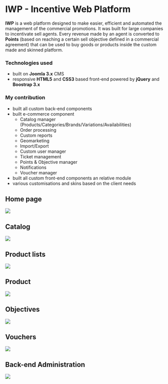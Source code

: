 # IWP - Incentive Web Platform

**IWP** is a web platform designed to make easier, efficient and automated the management of the commercial promotions. It was built for large companies to incentivate sell agents. Every revenue made by an agent is converted to **Points** (based on reaching a certain sell objective defined in a commercial agreement) that can be used to buy goods or products inside the custom made and skinned platform.

### Technologies used
* built on **Joomla 3.x** CMS
* responsive **HTML5** and **CSS3** based front-end powered by **jQuery** and **Boostrap 3.x**

### My contribution
* built all custom back-end components
* built e-commerce component
  * Catalog manager (Products/Categories/Brands/Variations/Availabilities)
  * Order processing
  * Custom reports
  * Geomarketing
  * Import/Export
  * Custom user manager
  * Ticket management
  * Points & Objective manager
  * Notifications
  * Voucher manager
* built all custom front-end components an relative module
* various customisations and skins based on the client needs

## Home page
![](home.png)

## Catalog
![](catalog.png)

## Product lists
![](products-list.png)

## Product
![](product.png)

## Objectives
![](objectives.png)

## Vouchers
![](voucher.png)

## Back-end Administration
![](admin.png)